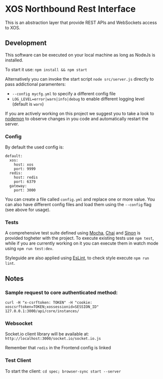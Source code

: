 # XOS Northbound Rest Interface

This is an abstraction layer that provide REST APIs and WebSockets access to XOS.

## Development

This software can be executed on your local machine as long as NodeJs is installed.

To start it use: `npm install && npm start`

Alternatively you can invoke the start script `node src/server.js` directly to pass addictional paramenters:

- `--config mycfg.yml` to specify a different config file
- `LOG_LEVEL=error|warn|info|debug` to enable different logging level (default is `warn`)

If you are actively working on this project we suggest you to take a look to [nodemon](https://nodemon.io/) to observe changes in you code and automatically restart the server.

### Config

By default the used config is:
```
default:
  xos:
    host: xos
    port: 9999
  redis:
    host: redis
    port: 6379
  gateway:
    port: 3000
```

You can create a file called `config.yml` and replace one or more value.
You can also have different config files and load them using the `--config` flag (see above for usage).

### Tests

A comprehensive test suite defined using [Mocha](https://mochajs.org/), [Chai](http://chaijs.com/) and [Sinon](http://sinonjs.org/) is provided togheter with the project. To execute existing tests use `npm test`, while if you are currently working on it you can execute them in watch mode using `npm run test:dev`.

Styleguide are also applied using [EsLint](http://eslint.org/), to check style execute `npm run lint`.

## Notes

### Sample request to core authenticated method:

```
curl -H "x-csrftoken: TOKEN" -H "cookie: xoscsrftoken=TOKEN;xossessionid=SESSION_ID" 127.0.0.1:3000/api/core/instances/
```

### Websocket

Socket.io client library will be available at: `http://localhost:3000/socket.io/socket.io.js`

Remember that `redis` in the Frontend config is linked

### Test Client

To start the client: `cd spec; browser-sync start --server`